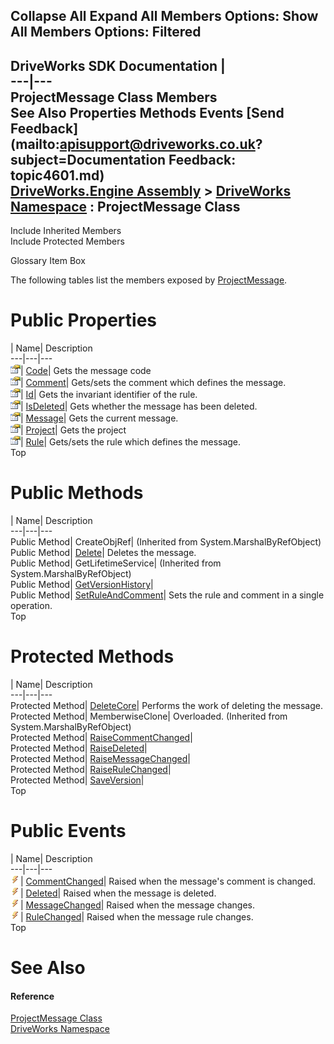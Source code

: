 Collapse All Expand All Members Options: Show All  Members Options: Filtered   
---  
DriveWorks SDK Documentation  |   
---|---  
ProjectMessage Class Members   
See Also Properties Methods Events [Send Feedback](mailto:apisupport@driveworks.co.uk?subject=Documentation Feedback: topic4601.md)  
[DriveWorks.Engine Assembly](topic2156.md) > [DriveWorks Namespace](topic2159.md) : ProjectMessage Class  
---  
  
Include Inherited Members    
Include Protected Members  


Glossary Item Box

The following tables list the members exposed by [ProjectMessage](topic4601.md).

# Public Properties

| Name| Description  
---|---|---  
![Public Property](dotnetimages/publicProperty.gif)| [Code](topic4616.md)| Gets the message code   
![Public Property](dotnetimages/publicProperty.gif)| [Comment](topic4617.md)| Gets/sets the comment which defines the message.   
![Public Property](dotnetimages/publicProperty.gif)| [Id](topic4618.md)| Gets the invariant identifier of the rule.   
![Public Property](dotnetimages/publicProperty.gif)| [IsDeleted](topic4619.md)| Gets whether the message has been deleted.   
![Public Property](dotnetimages/publicProperty.gif)| [Message](topic4620.md)| Gets the current message.   
![Public Property](dotnetimages/publicProperty.gif)| [Project](topic4621.md)| Gets the project   
![Public Property](dotnetimages/publicProperty.gif)| [Rule](topic4622.md)| Gets/sets the rule which defines the message.   
Top

# Public Methods

| Name| Description  
---|---|---  
Public Method| CreateObjRef|  (Inherited from System.MarshalByRefObject)  
Public Method| [Delete](topic4607.md)| Deletes the message.   
Public Method| GetLifetimeService|  (Inherited from System.MarshalByRefObject)  
Public Method| [GetVersionHistory](topic4609.md)|   
Public Method| [SetRuleAndComment](topic4615.md)| Sets the rule and comment in a single operation.   
Top

# Protected Methods

| Name| Description  
---|---|---  
Protected Method| [DeleteCore](topic4608.md)| Performs the work of deleting the message.   
Protected Method| MemberwiseClone| Overloaded. (Inherited from System.MarshalByRefObject)  
Protected Method| [RaiseCommentChanged](topic4610.md)|   
Protected Method| [RaiseDeleted](topic4611.md)|   
Protected Method| [RaiseMessageChanged](topic4612.md)|   
Protected Method| [RaiseRuleChanged](topic4613.md)|   
Protected Method| [SaveVersion](topic4614.md)|   
Top

# Public Events

| Name| Description  
---|---|---  
![Public Event](dotnetimages/publicEvent.gif)| [CommentChanged](topic4623.md)| Raised when the message's comment is changed.   
![Public Event](dotnetimages/publicEvent.gif)| [Deleted](topic4624.md)| Raised when the message is deleted.   
![Public Event](dotnetimages/publicEvent.gif)| [MessageChanged](topic4625.md)| Raised when the message changes.   
![Public Event](dotnetimages/publicEvent.gif)| [RuleChanged](topic4626.md)| Raised when the message rule changes.   
Top

# See Also

#### Reference

[ProjectMessage Class](topic4601.md)   
[DriveWorks Namespace](topic2159.md)


